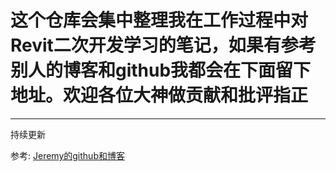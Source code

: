 # 这个仓库会集中整理我在工作过程中对Revit二次开发学习的笔记，如果有参考别人的博客和github我都会在下面留下地址。欢迎各位大神做贡献和批评指正
**************
持续更新





参考:
[Jeremy的github和博客](https://github.com/jeremytammik/the_building_coder_samples)
